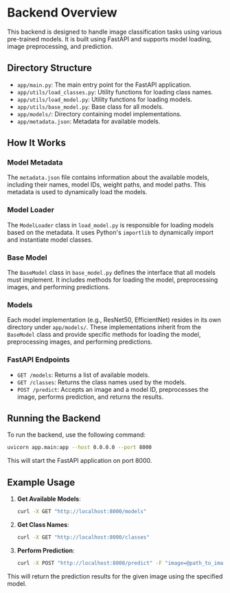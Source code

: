 # Backend Overview

This backend is designed to handle image classification tasks using various pre-trained models. It is built using FastAPI and supports model loading, image preprocessing, and prediction.

## Directory Structure

- `app/main.py`: The main entry point for the FastAPI application.
- `app/utils/load_classes.py`: Utility functions for loading class names.
- `app/utils/load_model.py`: Utility functions for loading models.
- `app/utils/base_model.py`: Base class for all models.
- `app/models/`: Directory containing model implementations.
- `app/metadata.json`: Metadata for available models.

## How It Works

### Model Metadata

The `metadata.json` file contains information about the available models, including their names, model IDs, weight paths, and model paths. This metadata is used to dynamically load the models.

### Model Loader

The `ModelLoader` class in `load_model.py` is responsible for loading models based on the metadata. It uses Python's `importlib` to dynamically import and instantiate model classes.

### Base Model

The `BaseModel` class in `base_model.py` defines the interface that all models must implement. It includes methods for loading the model, preprocessing images, and performing predictions.

### Models

Each model implementation (e.g., ResNet50, EfficientNet) resides in its own directory under `app/models/`. These implementations inherit from the `BaseModel` class and provide specific methods for loading the model, preprocessing images, and performing predictions.

### FastAPI Endpoints

- `GET /models`: Returns a list of available models.
- `GET /classes`: Returns the class names used by the models.
- `POST /predict`: Accepts an image and a model ID, preprocesses the image, performs prediction, and returns the results.

## Running the Backend

To run the backend, use the following command:

```bash
uvicorn app.main:app --host 0.0.0.0 --port 8000
```

This will start the FastAPI application on port 8000.

## Example Usage

1. **Get Available Models**:

   ```bash
   curl -X GET "http://localhost:8000/models"
   ```

2. **Get Class Names**:

   ```bash
   curl -X GET "http://localhost:8000/classes"
   ```

3. **Perform Prediction**:

   ```bash
   curl -X POST "http://localhost:8000/predict" -F "image=@path_to_image.jpg" -F "model_id_name=resnet50"
   ```

This will return the prediction results for the given image using the specified model.

